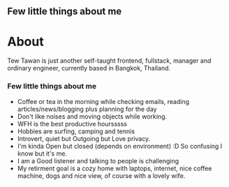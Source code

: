 ## Few little things about me

# About

Tew Tawan is just another self-taught frontend, fullstack, manager and ordinary engineer, currently based in Bangkok, Thailand.

###  Few little things about me
 
- Coffee or tea in the morning while checking emails, reading articles/news/blogging plus planning for the day
- Don't like noises and moving objects while working.
- WFH is the best productive hoursssss
- Hobbies are surfing, camping and tennis
- Introvert, quiet but Outgoing but Love privacy.
- I'm kinda Open but closed (depends on environment) :D So confusing I know but it's me.
- I am a Good listener and talking to people is challenging
- My retirment goal is a cozy home with laptops, internet, nice coffee machine, dogs and nice view, of course with a lovely wife.

